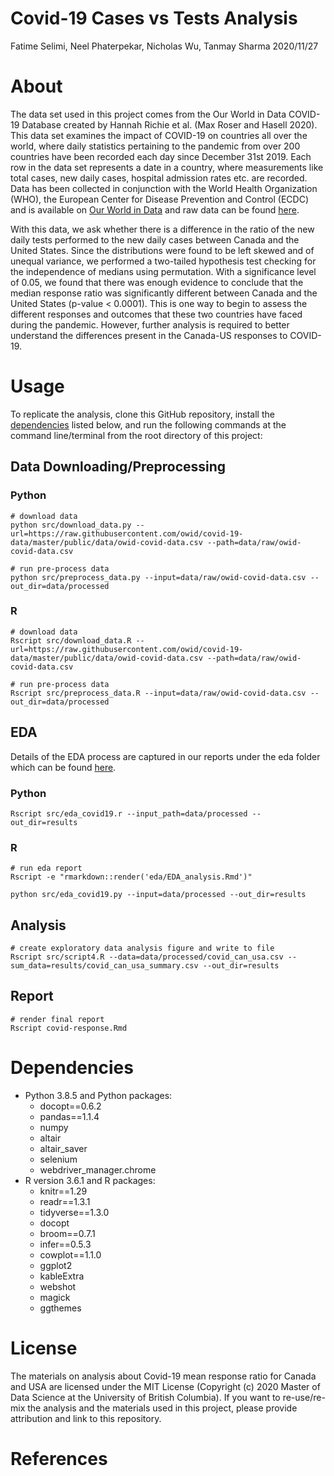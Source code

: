 Covid-19 Cases vs Tests Analysis
================
Fatime Selimi, Neel Phaterpekar, Nicholas Wu, Tanmay Sharma
2020/11/27

# About

The data set used in this project comes from the Our World in Data
COVID-19 Database created by Hannah Richie et al. (Max Roser and Hasell
2020). This data set examines the impact of COVID-19 on countries all
over the world, where daily statistics pertaining to the pandemic from
over 200 countries have been recorded each day since December 31st 2019.
Each row in the data set represents a date in a country, where
measurements like total cases, new daily cases, hospital admission rates
etc. are recorded. Data has been collected in conjunction with the World
Health Organization (WHO), the European Center for Disease Prevention
and Control (ECDC) and is available on [Our World in
Data](https://ourworldindata.org/coronavirus) and raw data can be found
[here](https://raw.githubusercontent.com/owid/covid-19-data/master/public/data/owid-covid-data.csv).

With this data, we ask whether there is a difference in the ratio of the
new daily tests performed to the new daily cases between Canada and the
United States. Since the distributions were found to be left skewed and
of unequal variance, we performed a two-tailed hypothesis test checking
for the independence of medians using permutation. With a significance
level of 0.05, we found that there was enough evidence to conclude that
the median response ratio was significantly different between Canada and
the United States (p-value \< 0.0001). This is one way to begin to
assess the different responses and outcomes that these two countries
have faced during the pandemic. However, further analysis is required to
better understand the differences present in the Canada-US responses to
COVID-19.

# Usage

To replicate the analysis, clone this GitHub repository, install the
[dependencies](#dependencies) listed below, and run the following
commands at the command line/terminal from the root directory of this
project:

## Data Downloading/Preprocessing

### Python

    # download data
    python src/download_data.py --url=https://raw.githubusercontent.com/owid/covid-19-data/master/public/data/owid-covid-data.csv --path=data/raw/owid-covid-data.csv
    
    # run pre-process data
    python src/preprocess_data.py --input=data/raw/owid-covid-data.csv --out_dir=data/processed

### R

    # download data
    Rscript src/download_data.R --url=https://raw.githubusercontent.com/owid/covid-19-data/master/public/data/owid-covid-data.csv --path=data/raw/owid-covid-data.csv
    
    # run pre-process data
    Rscript src/preprocess_data.R --input=data/raw/owid-covid-data.csv --out_dir=data/processed

## EDA

Details of the EDA process are captured in our reports under the eda
folder which can be found
[here](https://github.com/UBC-MDS/covid-19-cases-vs-tests-analysis/tree/main/eda).

### Python

    Rscript src/eda_covid19.r --input_path=data/processed --out_dir=results

### R

    # run eda report
    Rscript -e "rmarkdown::render('eda/EDA_analysis.Rmd')"
    
    python src/eda_covid19.py --input=data/processed --out_dir=results

## Analysis

    # create exploratory data analysis figure and write to file 
    Rscript src/script4.R --data=data/processed/covid_can_usa.csv --sum_data=results/covid_can_usa_summary.csv --out_dir=results

## Report

    # render final report
    Rscript covid-response.Rmd

# Dependencies

  - Python 3.8.5 and Python packages:
      - docopt==0.6.2
      - pandas==1.1.4
      - numpy
      - altair
      - altair\_saver
      - selenium
      - webdriver\_manager.chrome
  - R version 3.6.1 and R packages:
      - knitr==1.29
      - readr==1.3.1
      - tidyverse==1.3.0
      - docopt
      - broom==0.7.1
      - infer==0.5.3
      - cowplot==1.1.0
      - ggplot2
      - kableExtra
      - webshot
      - magick
      - ggthemes

# License

The materials on analysis about Covid-19 mean response ratio for Canada
and USA are licensed under the MIT License (Copyright (c) 2020 Master of
Data Science at the University of British Columbia). If you want to
re-use/re-mix the analysis and the materials used in this project,
please provide attribution and link to this repository.

# References
